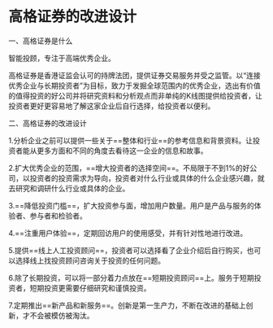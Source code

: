 # 高格证券的改进设计

一、高格证券是什么
     
  智能投顾，专注于高端优秀企业。
  
高格证券是香港证监会认可的持牌法团，提供证券交易服务并受之监管。以“连接优秀企业与长期投资者”为目标，致力于发掘全球范围内的优秀企业，选出有价值的值得投资的好公司并将研究资料和分析观点而非单纯的K线图提供给投资者，让投资者更好更容易地了解这家企业后自行选择，给投资者以便利。


二、高格证券的改进设计

1.分析企业之前可以提供一些关于==整体和行业==的参考信息和背景资料。让投资者能从更多方面和不同的角度去看待这一企业的信息和故事。

2.扩大优秀企业的范围，==增大投资者的选择空间==。不局限于不到1%的好公司，以投资者的投资需求为导向，投资者对什么行业或具体的什么企业感兴趣，就去研究和调研什么行业或具体的企业。

3.==降低投资门槛==，扩大投资参与面，增加用户数量。用户是产品与服务的体验者、参与者和检验者。

4.==注重用户体验==，定期回访用户的使用感受，并有针对性地进行改进。

5.提供==线上人工投资顾问==，投资者可以选择看了企业介绍后自行购买，也可以选择线上找投资顾问咨询关于投资的任何问题。

6.除了长期投资，可以将一部分着力点放在==短期投资顾问==上。服务于短期投资者，短期投资更需要仔细研究和谨慎投资。

7.定期推出==新产品和新服务==。创新是第一生产力，不断在改进的基础上创新，才不会被模仿被淘汰。


